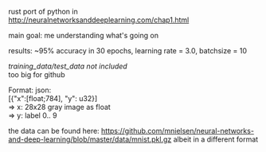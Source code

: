 rust port of python in http://neuralnetworksanddeeplearning.com/chap1.html

main goal: me understanding what's going on

results:  ~95% accuracy in 30 epochs, learning rate = 3.0, batchsize = 10

*training_data/test_data not included*<br/> too big for github

Format: json: <br/>
[{"x":[float;784], "y": u32}]<br/>
=> x: 28x28 gray image as float<br/>
=> y: label 0.. 9

the data can be found here:
https://github.com/mnielsen/neural-networks-and-deep-learning/blob/master/data/mnist.pkl.gz
albeit in a different format